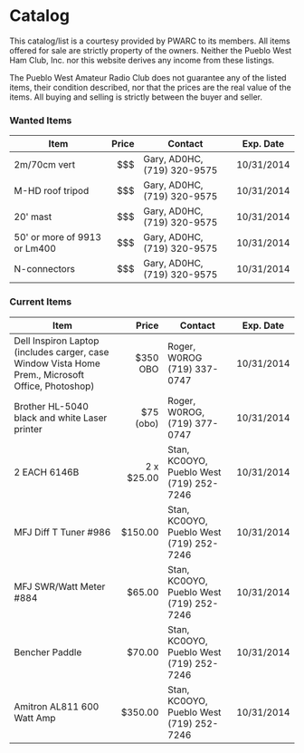 Catalog 
=======

This catalog/list is a courtesy provided by PWARC to its members. All items offered for sale are strictly property of the owners. Neither the Pueblo West Ham Club, Inc. nor this website derives any income from these listings. 

The Pueblo West Amateur Radio Club does not guarantee any of the listed items, their
condition described, nor that the prices are the real value of the items. All buying and selling is strictly between the buyer and seller.

### Wanted Items ###
|Item|Price|Contact|Exp. Date|
|----|----:|-------|---------|
|2m/70cm vert|$$$|Gary, <span class="callsign">AD0HC</span>, (719) 320-9575 | 10/31/2014 |
|M-HD roof tripod|$$$|Gary, <span class="callsign">AD0HC</span>, (719) 320-9575 | 10/31/2014 |
|20' mast|$$$|Gary, <span class="callsign">AD0HC</span>, (719) 320-9575 | 10/31/2014 |
|50' or more of 9913 or Lm400|$$$|Gary, <span class="callsign">AD0HC</span>, (719) 320-9575 | 10/31/2014 |
|N-connectors|$$$|Gary, <span class="callsign">AD0HC</span>, (719) 320-9575 | 10/31/2014 |

### Current Items ###
|Item|Price|Contact|Exp. Date|
|----|----:|-------|---------|
|Dell Inspiron Laptop (includes carger, case Window Vista Home Prem., Microsoft Office, Photoshop)|$350 OBO|Roger, <span class="callsign">W0ROG</span> (719) 337-0747| 10/31/2014|
|Brother HL-5040 black and white Laser printer|$75 (obo)|Roger, <span class="callsign">W0ROG</span>, (719) 377-0747| 10/31/2014 |
|2 EACH 6146B|2 x $25.00|Stan, <span class="callsign">KC0OYO</span>, Pueblo West (719) 252-7246 | 10/31/2014 |
|MFJ Diff T Tuner #986 |$150.00 |Stan, <span class="callsign">KC0OYO</span>, Pueblo West (719) 252-7246 |10/31/2014|
|MFJ SWR/Watt Meter #884 |$65.00 |Stan, <span class="callsign">KC0OYO</span>, Pueblo West (719) 252-7246 |10/31/2014|
|Bencher Paddle |$70.00 |Stan, <span class="callsign">KC0OYO</span>, Pueblo West (719) 252-7246 |10/31/2014|
|Amitron AL811 600 Watt Amp| $350.00 |Stan, <span class="callsign">KC0OYO</span>, Pueblo West (719) 252-7246 |10/31/2014 |
